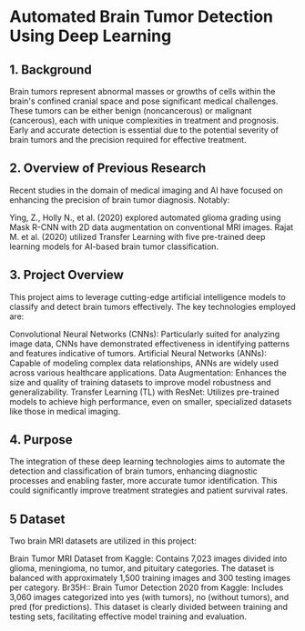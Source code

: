 # Automated Brain Tumor Detection Using Deep Learning
## 1. Background
Brain tumors represent abnormal masses or growths of cells within the brain's confined cranial space and pose significant medical challenges. These tumors can be either benign (noncancerous) or malignant (cancerous), each with unique complexities in treatment and prognosis. Early and accurate detection is essential due to the potential severity of brain tumors and the precision required for effective treatment.

## 2. Overview of Previous Research
Recent studies in the domain of medical imaging and AI have focused on enhancing the precision of brain tumor diagnosis. Notably:

Ying, Z., Holly N., et al. (2020) explored automated glioma grading using Mask R-CNN with 2D data augmentation on conventional MRI images.
Rajat M. et al. (2020) utilized Transfer Learning with five pre-trained deep learning models for AI-based brain tumor classification.
## 3. Project Overview
This project aims to leverage cutting-edge artificial intelligence models to classify and detect brain tumors effectively. The key technologies employed are:

Convolutional Neural Networks (CNNs): Particularly suited for analyzing image data, CNNs have demonstrated effectiveness in identifying patterns and features indicative of tumors.
Artificial Neural Networks (ANNs): Capable of modeling complex data relationships, ANNs are widely used across various healthcare applications.
Data Augmentation: Enhances the size and quality of training datasets to improve model robustness and generalizability.
Transfer Learning (TL) with ResNet: Utilizes pre-trained models to achieve high performance, even on smaller, specialized datasets like those in medical imaging.
## 4. Purpose
The integration of these deep learning technologies aims to automate the detection and classification of brain tumors, enhancing diagnostic processes and enabling faster, more accurate tumor identification. This could significantly improve treatment strategies and patient survival rates.

## 5 Dataset
Two brain MRI datasets are utilized in this project:

Brain Tumor MRI Dataset from Kaggle: Contains 7,023 images divided into glioma, meningioma, no tumor, and pituitary categories. The dataset is balanced with approximately 1,500 training images and 300 testing images per category.
Br35H:: Brain Tumor Detection 2020 from Kaggle: Includes 3,060 images categorized into yes (with tumors), no (without tumors), and pred (for predictions). This dataset is clearly divided between training and testing sets, facilitating effective model training and evaluation.
